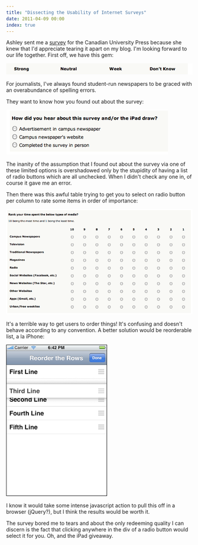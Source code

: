 ```yaml
---
title: "Dissecting the Usability of Internet Surveys"
date: 2011-04-09 00:00
index: true
---
```


Ashley sent me a [survey](http://cup.ca/survey) for the Canadian University Press&nbsp;because she knew that I'd appreciate tearing it apart on my blog. I'm looking forward to our life together. First off, we have this gem:

 ![](/img/import/blog/2011/04/dissecting-the-usability-of-internet-surveys/4A26165F918F42A5A9A352D35FB4CD86.png)

For journalists, I've always found student-run newspapers to be graced with an overabundance of spelling errors.

They want to know how you found out about the survey:

 ![](/img/import/blog/2011/04/dissecting-the-usability-of-internet-surveys/E7CE76B684CA456C99BEEB289D5F1A56.png)

The inanity of the assumption that I found out about the survey via one of these limited options is overshadowed only by the stupidity of having a list of radio buttons which are all unchecked. When I didn't check any one in, of course it gave me an error.

Then there was this awful table trying to get you to select on radio button per column to rate some items in order of importance:

 ![](/img/import/blog/2011/04/dissecting-the-usability-of-internet-surveys/BA901248AE174A209B410CCBB56F0AFF.png)

It's a terrible way to get users to order things! It's confusing and doesn't behave according to any convention. A better solution would be reorderable list, a la iPhone:

 ![](/img/import/blog/2011/04/dissecting-the-usability-of-internet-surveys/684C501A67F94E83B9E783DCA67E0E18.jpg)

I know it would take some intense javascript action to pull this off in a browser (jQuery?), but I think the results would be worth it.

The survey bored me to tears and about the only redeeming quality I can discern is the fact that clicking anywhere in the div of a radio button would select it for you. Oh, and the iPad giveaway.

<!-- more -->
